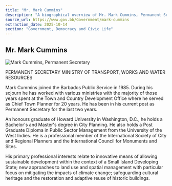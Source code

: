 ```yaml
---
title: "Mr. Mark Cummins"
description: "A biographical overview of Mr. Mark Cummins, Permanent Secretary for the Ministry of Transport, Works and Water Resources, detailing his public service career, education, and professional interests in sustainable development and cultural heritage."
source_url: https://www.gov.bb/Government/mark-cummins
extraction_date: 2025-10-14
section: "Government, Democracy and Civic Life"
---
```


## Mr. Mark Cummins

![Mark Cummins, Permanent Secretary](https://www.gov.bb/media_files/Mark%20Cummins_3.jpg)

PERMANENT SECRETARY
MINISTRY OF TRANSPORT, WORKS AND WATER RESOURCES

Mark Cummins joined the Barbados Public Service in 1985. During his sojourn he has worked with various ministries with the majority of those years spent at the Town and Country Development Office where he served as Chief Town Planner for 20 years. He has been in his current post as Permanent Secretary for the last two years.

An honours graduate of Howard University in Washington, D.C., he holds a Bachelor's and Master's degree in City Planning. He also holds a Post Graduate Diploma in Public Sector Management from the University of the West Indies. He is a professional member of the International Society of City and Regional Planners and the International Council for Monuments and Sites.

His primary professional interests relate to innovative means of allowing sustainable development within the context of a Small Island Developing State; new approaches to land use and spatial management with particular focus on mitigating the impacts of climate change; safeguarding cultural heritage and the restoration and adaptive reuse of historic buildings.
```